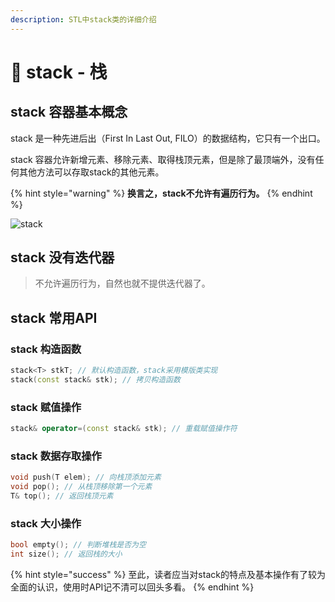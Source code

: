 ```yaml
---
description: STL中stack类的详细介绍
---
```


# 🍡 stack - 栈

## stack 容器基本概念

stack 是一种先进后出（First In Last Out, FILO）的数据结构，它只有一个出口。

stack 容器允许新增元素、移除元素、取得栈顶元素，但是除了最顶端外，没有任何其他方法可以存取stack的其他元素。

{% hint style="warning" %}
**换言之，stack不允许有遍历行为。**
{% endhint %}

![stack](../.gitbook/assets/IMG\_1585.jpeg)

## stack 没有迭代器

> 不允许遍历行为，自然也就不提供迭代器了。

## stack 常用API

### stack 构造函数

```cpp
stack<T> stkT; // 默认构造函数，stack采用模版类实现
stack(const stack& stk); // 拷贝构造函数
```

### stack 赋值操作

```cpp
stack& operator=(const stack& stk); // 重载赋值操作符
```

### stack 数据存取操作

```cpp
void push(T elem); // 向栈顶添加元素
void pop(); // 从栈顶移除第一个元素
T& top(); // 返回栈顶元素
```

### stack 大小操作

```cpp
bool empty(); // 判断堆栈是否为空
int size(); // 返回栈的大小
```

{% hint style="success" %}
至此，读者应当对stack的特点及基本操作有了较为全面的认识，使用时API记不清可以回头多看。
{% endhint %}
